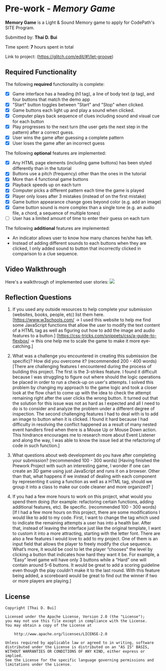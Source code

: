 # Pre-work - *Memory Game*

**Memory Game** is a Light & Sound Memory game to apply for CodePath's SITE Program. 

Submitted by: **Thai D. Bui**

Time spent: **7** hours spent in total

Link to project: (https://glitch.com/edit/#!/let-groove)

## Required Functionality

The following **required** functionality is complete:

* [X] Game interface has a heading (h1 tag), a line of body text (p tag), and four buttons that match the demo app
* [X] "Start" button toggles between "Start" and "Stop" when clicked. 
* [X] Game buttons each light up and play a sound when clicked. 
* [X] Computer plays back sequence of clues including sound and visual cue for each button
* [X] Play progresses to the next turn (the user gets the next step in the pattern) after a correct guess. 
* [X] User wins the game after guessing a complete pattern
* [X] User loses the game after an incorrect guess

The following **optional** features are implemented:

* [X] Any HTML page elements (including game buttons) has been styled differently than in the tutorial
* [X] Buttons use a pitch (frequency) other than the ones in the tutorial
* [X] More than 4 functional game buttons
* [X] Playback speeds up on each turn
* [X] Computer picks a different pattern each time the game is played
* [X] Player only loses after 3 mistakes (instead of on the first mistake)
* [X] Game button appearance change goes beyond color (e.g. add an image)
* [X] Game button sound is more complex than a single tone (e.g. an audio file, a chord, a sequence of multiple tones)
* [ ] User has a limited amount of time to enter their guess on each turn

The following **additional** features are implemented:

- An indicator allows user to know how many chances he/she has left.
- Instead of adding different sounds to each buttons when they are clicked, I only added sound to button that incorrectly clicked in comparison to a clue sequence.

## Video Walkthrough

Here's a walkthrough of implemented user stories:
![](your-link-here)


## Reflection Questions
1. If you used any outside resources to help complete your submission (websites, books, people, etc) list them here. 
[https://www.w3schools.com/ -> I used this website to help me find some JavaScript functions that allow the user to modify the text content of a HTML tag as well as figuring out how to add the image and audio features to a button.]
[https://css-tricks.com/snippets/css/a-guide-to-flexbox/ -> this one help me to scale the game to make it more eye-catching.]
2. What was a challenge you encountered in creating this submission (be specific)? How did you overcome it? (recommended 200 - 400 words) 
[There are challenging features I encountered during the process of building this project. The first is the 3-strikes feature. I found it difficult because I was struggling to figure out where should the logic operations be placed in order to run a check-up on user's attempts. I solved this problem by changing my approach to the game logic and took a closer look at the flow chart to come up with the idea to check the attempt remaining right after the user clicks the wrong button. It turned out that the solution for this issue was not as hard as I expected and all I need to do is to consider and analyze the problem under a different degree of inspection. The second challenging features I had to deal with is to add an image to button when it is clicked. I found it hard because I had difficulty in resolving the conflict happened as a result of many nested event handlers fired when there is a Mouse Up or Mouse Down action. This hindrance encourages me to research more about Event Listener and along the way, I was able to know the issue lied at the refactoring of code in such function.]

3. What questions about web development do you have after completing your submission? (recommended 100 - 300 words) 
[Having finished the Prework Project with such an interesting game, I wonder if one can create an 3D game using just JavaScript and runs it on a browser. Other than that, what happens if we instead of dealing with each component by representing it using a function as well as a HTML tag, should we group it into a class to make our code cleaner and more organized? ]

4. If you had a few more hours to work on this project, what would you spend them doing (for example: refactoring certain functions, adding additional features, etc). Be specific. (recommended 100 - 300 words) 
[If I had a few more hours on this project, there are some modifications I would like to add to my code. First, I want to change the tag which used to indicate the remaining attempts a user has into a health bar. After that, instead of leaving the interface just like the original template, I want to custom it into a more attracting, starting with the letter font. There are also a few features I would love to add to my project. One of them is an input field that allows the player to freely modify the clue sequence. What’s more, it would be cool to let the player “chooses” the level by clicking a button that indicates how hard they want it be. For example, a “Easy” level game will have only 3 buttons while a “Hard” one will contain around 5-6 buttons. It would be great to add a scoring guideline even though the play couldn’t make it to the last round. With this feature being added, a scoreboard would be great to find out the winner if two or more players are playing.]



## License

    Copyright [Thai D. Bui]

    Licensed under the Apache License, Version 2.0 (the "License");
    you may not use this file except in compliance with the License.
    You may obtain a copy of the License at

        http://www.apache.org/licenses/LICENSE-2.0

    Unless required by applicable law or agreed to in writing, software
    distributed under the License is distributed on an "AS IS" BASIS,
    WITHOUT WARRANTIES OR CONDITIONS OF ANY KIND, either express or implied.
    See the License for the specific language governing permissions and
    limitations under the License.
